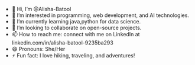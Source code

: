 - 👋 Hi, I’m @Alisha-Batool
- 👀 I’m interested in programming, web development, and AI technologies.
- 🌱 I’m currently learning java,python for data science.
- 💞️ I’m looking to collaborate on open-source projects.
- 📫 How to reach me:  connect with me on LinkedIn at linkedin.com/in/alisha-batool-9235ba293
- 😄 Pronouns: She/Her
- ⚡ Fun fact:  I love hiking, traveling, and adventures!

<!---
Alisha-Batool/Alisha-Batool is a ✨ special ✨ repository because its `README.md` (this file) appears on your GitHub profile.
You can click the Preview link to take a look at your changes.
--->
